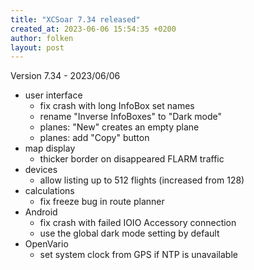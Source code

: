 ```yaml
---
title: "XCSoar 7.34 released"
created_at: 2023-06-06 15:54:35 +0200
author: folken
layout: post
---
```

Version 7.34 - 2023/06/06
* user interface
  - fix crash with long InfoBox set names
  - rename "Inverse InfoBoxes" to "Dark mode"
  - planes: "New" creates an empty plane
  - planes: add "Copy" button
* map display
  - thicker border on disappeared FLARM traffic
* devices
  - allow listing up to 512 flights (increased from 128)
* calculations
  - fix freeze bug in route planner
* Android
  - fix crash with failed IOIO Accessory connection
  - use the global dark mode setting by default
* OpenVario
  - set system clock from GPS if NTP is unavailable
